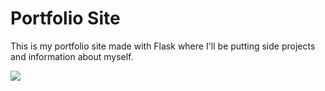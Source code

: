 # Portfolio Site

This is my portfolio site made with Flask where I'll be putting side projects and information about myself.

![](app/static/sideProjectScreenshot.png)